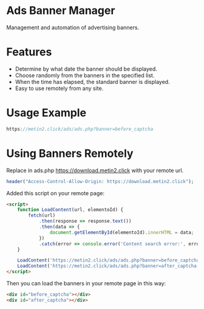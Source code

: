 
# Ads Banner Manager

Management and automation of advertising banners.

# Features
* Determine by what date the banner should be displayed.
* Choose randomly from the banners in the specified list.
* When the time has elapsed, the standard banner is displayed.
* Easy to use remotely from any site.

# Usage Example
```javascript
https://metin2.click/ads/ads.php?banner=before_captcha
```

# Using Banners Remotely

Replace in ads.php https://download.metin2.click with your remote url. 
```php
header("Access-Control-Allow-Origin: https://download.metin2.click");
```

Added this script on your remote page:
```html
<script>
	function LoadContent(url, elementoId) {
		fetch(url)
			.then(response => response.text())
			.then(data => {
				document.getElementById(elementoId).innerHTML = data;
			})
			.catch(error => console.error('Content search error:', error));
	}

	LoadContent('https://metin2.click/ads/ads.php?banner=before_captcha', 'before_captcha');
	LoadContent('https://metin2.click/ads/ads.php?banner=after_captcha', 'after_captcha');
</script>
```

Then you can load the banners in your remote page in this way:
```html
<div id="before_captcha"></div>
<div id="after_captcha"></div>
```
